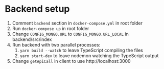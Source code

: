 # Backend setup

1. Comment `backend` section in `docker-compose.yml` in root folder
1. Run `docker-compose up` in root folder
1. Change `CONFIG_MONGO.URL` to `CONFIG_MONGO.URL_LOCAL` in backend/src/index
1. Run backend with two parallel processes:
   1. `yarn build --watch` to leave TypeScript compiling the files
   1. `yarn start-dev` to leave nodemon watching the TypeScript output
1. Change `getApiCall` in client to use http://localhost:3000
